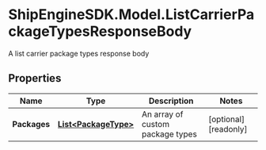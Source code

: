 # ShipEngineSDK.Model.ListCarrierPackageTypesResponseBody
A list carrier package types response body

## Properties

Name | Type | Description | Notes
------------ | ------------- | ------------- | -------------
**Packages** | [**List&lt;PackageType&gt;**](PackageType.md) | An array of custom package types | [optional] [readonly] 

